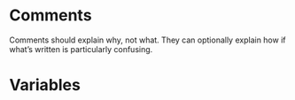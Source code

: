 # Comments
Comments should explain why, not what. They can optionally explain how if what’s written is particularly confusing.

# Variables
